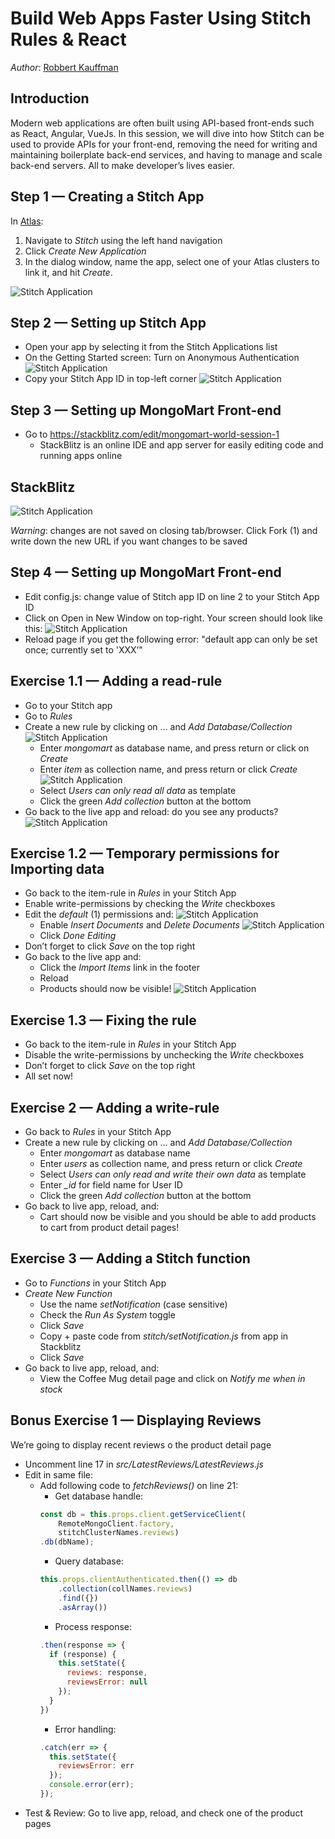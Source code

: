 # Build Web Apps Faster Using Stitch Rules & React
_Author_: [Robbert Kauffman](mailto:robbert.kauffman@mongodb.com)

## Introduction

Modern web applications are often built using API-based front-ends such as React, Angular, 
VueJs. In this session, we will dive into how Stitch can be used to provide APIs for your 
front-end, removing the need for writing and maintaining boilerplate back-end services, and 
having to manage and scale back-end servers. All to make developer’s lives easier.

## Step 1 — Creating a Stitch App

In [Atlas](https://cloud.mongodb.com):
1. Navigate to _Stitch_ using the left hand navigation
2. Click _Create New Application_
3. In the dialog window, name the app, select one of your Atlas clusters to link it, and hit 
_Create_.

![Stitch Application](images/step1.png "Atlas interface — Stitch")

## Step 2 — Setting up Stitch App

- Open your app by selecting it from the Stitch Applications list
- On the Getting Started screen: Turn on Anonymous Authentication 
![Stitch Application](images/step2a.png "Stitch — Anonymous Authentication toggle")
- Copy your Stitch App ID in top-left corner
![Stitch Application](images/step2b.png "Stitch — Stitch App ID")

## Step 3 — Setting up MongoMart Front-end

- Go to https://stackblitz.com/edit/mongomart-world-session-1
  - StackBlitz is an online IDE and app server for easily editing code and running apps online

## StackBlitz

![Stitch Application](images/stackblitz.png "StackBlitz interface")

*Warning*: changes are not saved on closing tab/browser. Click Fork (1) and write down the new URL if you want changes to be saved

## Step 4 — Setting up MongoMart Front-end

- Edit config.js: change value of Stitch app ID on line 2 to your Stitch App ID
- Click on Open in New Window on top-right. Your screen should look like this:
![Stitch Application](images/step4b.png "MongoMart — Errors at step 4")
- Reload page if you get the following error: "default app can only be set once; currently 
set to 'XXX’"

## Exercise 1.1 — Adding a read-rule

- Go to your Stitch app
- Go to _Rules_
- Create a new rule by clicking on … and _Add Database/Collection_
![Stitch Application](images/exercise1.1a.png "Stitch — Add Database/Collection")
  - Enter *mongomart* as database name, and press return or click on _Create_
  - Enter *item* as collection name, and press return or click _Create_
  ![Stitch Application](images/exercise1.1b.png "Stitch — Create collection")
  - Select _Users can only read all data_ as template
  - Click the green _Add collection_ button at the bottom
- Go back to the live app and reload: do you see any products?
![Stitch Application](images/exercise1.1c.png "MongoMart — Exercise 1.1")

## Exercise 1.2 — Temporary permissions for Importing data

- Go back to the item-rule in _Rules_ in your Stitch App
- Enable write-permissions by checking the _Write_ checkboxes
- Edit the _default_ (1) permissions and:
![Stitch Application](images/exercise1.2a.png "Stitch — Edit default permissions")
  - Enable _Insert Documents_ and _Delete Documents_
  ![Stitch Application](images/exercise1.2b.png "Stitch — Enable Insert Documents and Delete Documents")
  - Click _Done Editing_
- Don’t forget to click _Save_ on the top right
- Go back to the live app and:
  - Click the _Import Items_ link in the footer
  - Reload
  - Products should now be visible!
  ![Stitch Application](images/exercise1.2c.png "MongoMart — Exercise 1.2")

## Exercise 1.3 — Fixing the rule

- Go back to the item-rule in _Rules_ in your Stitch App
- Disable the write-permissions by unchecking the _Write_ checkboxes
- Don’t forget to click _Save_ on the top right
- All set now!

## Exercise 2 — Adding a write-rule

- Go back to _Rules_ in your Stitch App
- Create a new rule by clicking on … and _Add Database/Collection_
  - Enter *mongomart* as database name
  - Enter *users* as collection name, and press return or click _Create_
  - Select _Users can only read and write their own data_ as template
  - Enter *_id* for field name for User ID
  - Click the green _Add collection_ button at the bottom
- Go back to live app, reload, and:
  - Cart should now be visible and you should be able to add products to cart from product 
  detail pages!

## Exercise 3 — Adding a Stitch function

- Go to _Functions_ in your Stitch App
- _Create New Function_
  - Use the name *setNotification* (case sensitive)
  - Check the _Run As System_ toggle
  - Click _Save_
  - Copy + paste code from _stitch/setNotification.js_ from app in Stackblitz
  - Click _Save_
- Go back to live app, reload, and:
  - View the Coffee Mug detail page and click on _Notify me when in stock_

## Bonus Exercise 1 — Displaying Reviews

We’re going to display recent reviews o the product detail page
- Uncomment line 17 in _src/LatestReviews/LatestReviews.js_
- Edit in same file:
  - Add following code to _fetchReviews()_ on line 21:
    - Get database handle:
    ```js
    const db = this.props.client.getServiceClient(
        RemoteMongoClient.factory, 
        stitchClusterNames.reviews)
    .db(dbName);
    ```
    - Query database:
    ```js
    this.props.clientAuthenticated.then(() => db
        .collection(collNames.reviews)
        .find({})
        .asArray())
    ```
    - Process response:
    ```js
    .then(response => {
      if (response) {
        this.setState({
          reviews: response,
          reviewsError: null
        });
      }
    })
    ```
    - Error handling:
    ```js
    .catch(err => {
      this.setState({
        reviewsError: err
      });
      console.error(err);
    });
    ```
- Test & Review: Go to live app, reload, and check one of the product pages



